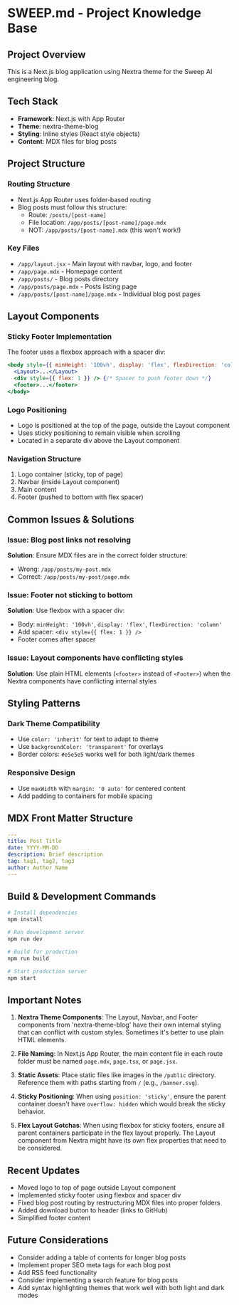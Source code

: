 # SWEEP.md - Project Knowledge Base

## Project Overview
This is a Next.js blog application using Nextra theme for the Sweep AI engineering blog.

## Tech Stack
- **Framework**: Next.js with App Router
- **Theme**: nextra-theme-blog
- **Styling**: Inline styles (React style objects)
- **Content**: MDX files for blog posts

## Project Structure

### Routing Structure
- Next.js App Router uses folder-based routing
- Blog posts must follow this structure:
  - Route: `/posts/[post-name]`
  - File location: `/app/posts/[post-name]/page.mdx`
  - NOT: `/app/posts/[post-name].mdx` (this won't work!)

### Key Files
- `/app/layout.jsx` - Main layout with navbar, logo, and footer
- `/app/page.mdx` - Homepage content
- `/app/posts/` - Blog posts directory
- `/app/posts/page.mdx` - Posts listing page
- `/app/posts/[post-name]/page.mdx` - Individual blog post pages

## Layout Components

### Sticky Footer Implementation
The footer uses a flexbox approach with a spacer div:
```jsx
<body style={{ minHeight: '100vh', display: 'flex', flexDirection: 'column' }}>
  <Layout>...</Layout>
  <div style={{ flex: 1 }} /> {/* Spacer to push footer down */}
  <footer>...</footer>
</body>
```

### Logo Positioning
- Logo is positioned at the top of the page, outside the Layout component
- Uses sticky positioning to remain visible when scrolling
- Located in a separate div above the Layout component

### Navigation Structure
1. Logo container (sticky, top of page)
2. Navbar (inside Layout component)
3. Main content
4. Footer (pushed to bottom with flex spacer)

## Common Issues & Solutions

### Issue: Blog post links not resolving
**Solution**: Ensure MDX files are in the correct folder structure:
- Wrong: `/app/posts/my-post.mdx`
- Correct: `/app/posts/my-post/page.mdx`

### Issue: Footer not sticking to bottom
**Solution**: Use flexbox with a spacer div:
- Body: `minHeight: '100vh'`, `display: 'flex'`, `flexDirection: 'column'`
- Add spacer: `<div style={{ flex: 1 }} />`
- Footer comes after spacer

### Issue: Layout components have conflicting styles
**Solution**: Use plain HTML elements (`<footer>` instead of `<Footer>`) when the Nextra components have conflicting internal styles

## Styling Patterns

### Dark Theme Compatibility
- Use `color: 'inherit'` for text to adapt to theme
- Use `backgroundColor: 'transparent'` for overlays
- Border colors: `#e5e5e5` works well for both light/dark themes

### Responsive Design
- Use `maxWidth` with `margin: '0 auto'` for centered content
- Add padding to containers for mobile spacing

## MDX Front Matter Structure
```yaml
---
title: Post Title
date: YYYY-MM-DD
description: Brief description
tag: tag1, tag2, tag3
author: Author Name
---
```

## Build & Development Commands
```bash
# Install dependencies
npm install

# Run development server
npm run dev

# Build for production
npm run build

# Start production server
npm start
```

## Important Notes

1. **Nextra Theme Components**: The Layout, Navbar, and Footer components from 'nextra-theme-blog' have their own internal styling that can conflict with custom styles. Sometimes it's better to use plain HTML elements.

2. **File Naming**: In Next.js App Router, the main content file in each route folder must be named `page.mdx`, `page.tsx`, or `page.jsx`.

3. **Static Assets**: Place static files like images in the `/public` directory. Reference them with paths starting from `/` (e.g., `/banner.svg`).

4. **Sticky Positioning**: When using `position: 'sticky'`, ensure the parent container doesn't have `overflow: hidden` which would break the sticky behavior.

5. **Flex Layout Gotchas**: When using flexbox for sticky footers, ensure all parent containers participate in the flex layout properly. The Layout component from Nextra might have its own flex properties that need to be considered.

## Recent Updates
- Moved logo to top of page outside Layout component
- Implemented sticky footer using flexbox and spacer div
- Fixed blog post routing by restructuring MDX files into proper folders
- Added download button to header (links to GitHub)
- Simplified footer content

## Future Considerations
- Consider adding a table of contents for longer blog posts
- Implement proper SEO meta tags for each blog post
- Add RSS feed functionality
- Consider implementing a search feature for blog posts
- Add syntax highlighting themes that work well with both light and dark modes